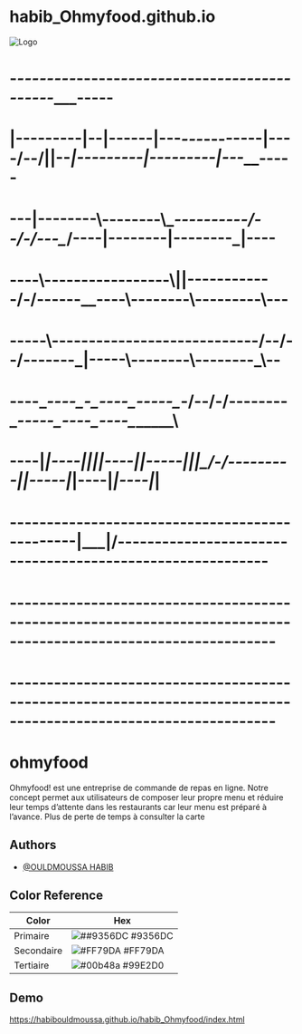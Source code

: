 # habib_Ohmyfood.github.io 

![Logo](https://habibouldmoussa.github.io/habib_Ohmyfood/images/logo/ohmyfood.png)


#  -________------___--___------_____-______--------___----___--________--________------________------________-----
#  |\---__--\----|\--\|\--\----|\---_-\--_---\-----|\--\--/--/||\--_____\|\---__--\----|\---__--\----|\---___-\----
#  \-\--\|\--\---\-\--\\\--\---\-\--\\\__\-\--\----\-\--\/--/-/\-\--\__/-\-\--\|\--\---\-\--\|\--\---\-\--\_|\-\---
#  -\-\--\\\--\---\-\---__--\---\-\--\\|__|-\--\----\-\----/-/--\-\---__\-\-\--\\\--\---\-\--\\\--\---\-\--\-\\-\--
#  --\-\--\\\--\---\-\--\-\--\---\-\--\----\-\--\----\/--/--/----\-\--\_|--\-\--\\\--\---\-\--\\\--\---\-\--\_\\-\-
#  ---\-\_______\---\-\__\-\__\---\-\__\----\-\__\-__/--/-/-------\-\__\----\-\_______\---\-\_______\---\-\_______\
#  ----\|_______|----\|__|\|__|----\|__|-----\|__||\___/-/---------\|__|-----\|_______|----\|_______|----\|_______|
#  -----------------------------------------------\|___|/----------------------------------------------------------
#  ----------------------------------------------------------------------------------------------------------------
#  ----------------------------------------------------------------------------------------------------------------


                                                                                             

# ohmyfood

Ohmyfood! est une entreprise de commande de repas en ligne. Notre concept permet aux
utilisateurs de composer leur propre menu et réduire leur temps d’attente dans les
restaurants car leur menu est préparé à l’avance. Plus de perte de temps à consulter la carte


## Authors

- [@OULDMOUSSA HABIB](https://ouldmoussahabib.com)

## Color Reference

| Color             | Hex                                                                |
| ----------------- | ------------------------------------------------------------------ |
| Primaire | ![##9356DC](https://via.placeholder.com/10/9356DC?text=+) #9356DC |
| Secondaire | ![#FF79DA](https://via.placeholder.com/10/FF79DA?text=+) #FF79DA |
| Tertiaire | ![#00b48a](https://via.placeholder.com/10/99E2D0?text=+) #99E2D0 |



## Demo

https://habibouldmoussa.github.io/habib_Ohmyfood/index.html


